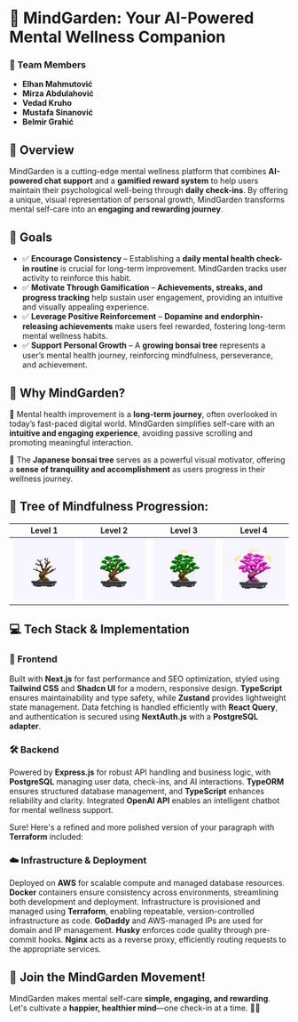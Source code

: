 # 🌱 MindGarden: Your AI-Powered Mental Wellness Companion

### 👥 Team Members
- **Elhan Mahmutović**
- **Mirza Abdulahović**
- **Vedad Kruho**
- **Mustafa Sinanović**
- **Belmir Grahić**

## 🌿 Overview
MindGarden is a cutting-edge mental wellness platform that combines **AI-powered chat support** and a **gamified reward system** to help users maintain their psychological well-being through **daily check-ins**. By offering a unique, visual representation of personal growth, MindGarden transforms mental self-care into an **engaging and rewarding journey**.

## 🎯 Goals

- ✅ **Encourage Consistency** – Establishing a **daily mental health check-in routine** is crucial for long-term improvement. MindGarden tracks user activity to reinforce this habit.
- ✅ **Motivate Through Gamification** – **Achievements, streaks, and progress tracking** help sustain user engagement, providing an intuitive and visually appealing experience.
- ✅ **Leverage Positive Reinforcement** – **Dopamine and endorphin-releasing achievements** make users feel rewarded, fostering long-term mental wellness habits.
- ✅ **Support Personal Growth** – A **growing bonsai tree** represents a user’s mental health journey, reinforcing mindfulness, perseverance, and achievement.

## 🌟 Why MindGarden? 

🚀 Mental health improvement is a **long-term journey**, often overlooked in today’s fast-paced digital world. MindGarden simplifies self-care with an **intuitive and engaging experience**, avoiding passive scrolling and promoting meaningful interaction.

🌸 The **Japanese bonsai tree** serves as a powerful visual motivator, offering a **sense of tranquility and accomplishment** as users progress in their wellness journey.

## 🌳 Tree of Mindfulness Progression:
| Level 1 | Level 2 | Level 3 | Level 4 |
|---------|---------|---------|---------|
| ![Bonsai Level 1](./frontend/public/BonsaiLevel1.gif) | ![Bonsai Level 2](./frontend/public/BonsaiLevel2.gif) | ![Bonsai Level 3](./frontend/public/BonsaiLevel3.gif) | ![Bonsai Level 4](./frontend/public/BonsaiLevel4.gif) |

## 💻 Tech Stack & Implementation  

### 🎨 Frontend  
Built with **Next.js** for fast performance and SEO optimization, styled using **Tailwind CSS** and **Shadcn UI** for a modern, responsive design. **TypeScript** ensures maintainability and type safety, while **Zustand** provides lightweight state management. Data fetching is handled efficiently with **React Query**, and authentication is secured using **NextAuth.js** with a **PostgreSQL adapter**.  

### 🛠️ Backend  
Powered by **Express.js** for robust API handling and business logic, with **PostgreSQL** managing user data, check-ins, and AI interactions. **TypeORM** ensures structured database management, and **TypeScript** enhances reliability and clarity. Integrated **OpenAI API** enables an intelligent chatbot for mental wellness support.  

Sure! Here's a refined and more polished version of your paragraph with **Terraform** included:

### ☁️ Infrastructure & Deployment

Deployed on **AWS** for scalable compute and managed database resources. **Docker** containers ensure consistency across environments, streamlining both development and deployment. Infrastructure is provisioned and managed using **Terraform**, enabling repeatable, version-controlled infrastructure as code. **GoDaddy** and AWS-managed IPs are used for domain and IP management. **Husky** enforces code quality through pre-commit hooks. **Nginx** acts as a reverse proxy, efficiently routing requests to the appropriate services.

## 🎉 Join the MindGarden Movement!
MindGarden makes mental self-care **simple, engaging, and rewarding**. Let's cultivate a **happier, healthier mind**—one check-in at a time. 🌱💙